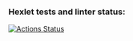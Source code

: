 ### Hexlet tests and linter status:
[![Actions Status](https://github.com/maksakova/php-project-lvl1/workflows/hexlet-check/badge.svg)](https://github.com/maksakova/php-project-lvl1/actions)